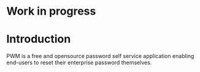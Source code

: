 Work in progress
===

# Introduction

PWM is a free and opensource password self service application enabling end-users to reset their enterprise password themselves.
